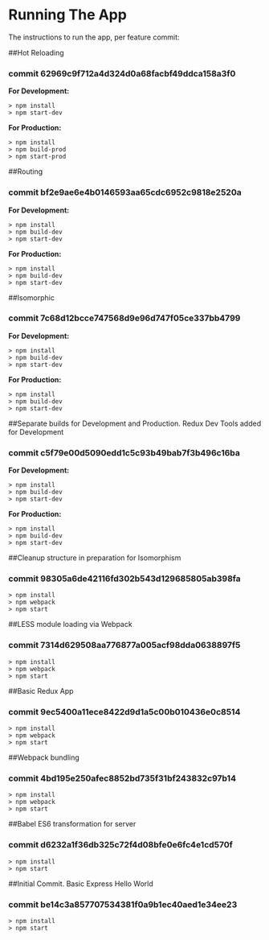 # Running The App

The instructions to run the app, per feature commit:

##Hot Reloading

### commit 62969c9f712a4d324d0a68facbf49ddca158a3f0

**For Development:** 

    > npm install
    > npm start-dev

**For Production:** 

    > npm install
    > npm build-prod
    > npm start-prod

##Routing

### commit bf2e9ae6e4b0146593aa65cdc6952c9818e2520a

**For Development:** 

    > npm install
    > npm build-dev
    > npm start-dev

**For Production:**

    > npm install
    > npm build-dev
    > npm start-dev

##Isomorphic

### commit 7c68d12bcce747568d9e96d747f05ce337bb4799

**For Development:** 

    > npm install
    > npm build-dev
    > npm start-dev

**For Production:**

    > npm install
    > npm build-dev
    > npm start-dev


##Separate builds for Development and Production. Redux Dev Tools added for Development

### commit c5f79e00d5090edd1c5c93b49bab7f3b496c16ba

**For Development:** 

    > npm install
    > npm build-dev
    > npm start-dev

**For Production:**

    > npm install
    > npm build-dev
    > npm start-dev

##Cleanup structure in preparation for Isomorphism

### commit 98305a6de42116fd302b543d129685805ab398fa

    > npm install
    > npm webpack
    > npm start

##LESS module loading via Webpack

### commit 7314d629508aa776877a005acf98dda0638897f5

    > npm install
    > npm webpack
    > npm start

##Basic Redux App

### commit 9ec5400a11ece8422d9d1a5c00b010436e0c8514

    > npm install
    > npm webpack
    > npm start

##Webpack bundling

### commit 4bd195e250afec8852bd735f31bf243832c97b14

    > npm install
    > npm webpack
    > npm start

##Babel ES6 transformation for server

### commit d6232a1f36db325c72f4d08bfe0e6fc4e1cd570f

    > npm install
    > npm start


##Initial Commit. Basic Express Hello World

### commit be14c3a857707534381f0a9b1ec40aed1e34ee23

    > npm install
    > npm start
